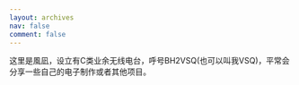 ```yaml
---
layout: archives
nav: false
comment: false
---
```


这里是風凪，设立有C类业余无线电台，呼号BH2VSQ(也可以叫我VSQ)，平常会分享一些自己的电子制作或者其他项目。
